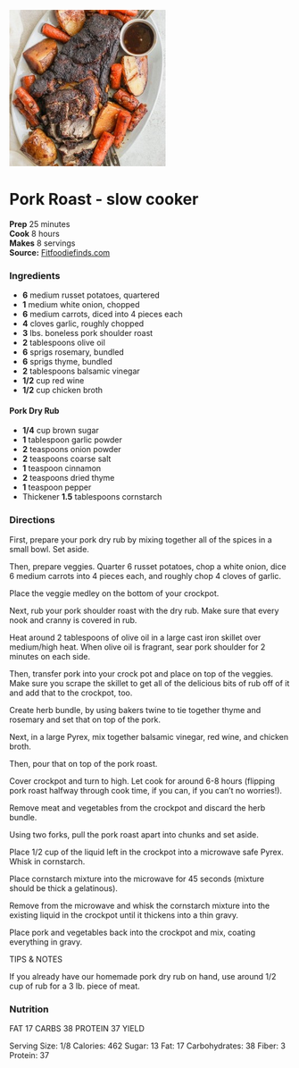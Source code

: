 [![](./images/cecb5281-b744-4e08-893e-4de29d3f9b8f.jpg)](https://fitfoodiefinds.com/wp-content/uploads/2019/09/pork-shoulder-roast-7-683x1024.jpg)

#  Pork Roast - slow cooker


**Prep** 25 minutes  
**Cook** 8 hours  
**Makes** 8 servings  
**Source:** [Fitfoodiefinds.com](https://fitfoodiefinds.com/slow-cooker-pork-roast/)

###  Ingredients

  *  **6** medium russet potatoes, quartered
  *   **1** medium white onion, chopped
  *   **6** medium carrots, diced into 4 pieces each
  *   **4** cloves garlic, roughly chopped
  *   **3** lbs. boneless pork shoulder roast
  *   **2** tablespoons olive oil
  *   **6** sprigs rosemary, bundled
  *   **6** sprigs thyme, bundled
  *   **2** tablespoons balsamic vinegar
  *   **1/2** cup red wine
  *   **1/2** cup chicken broth
 ####  Pork Dry Rub
  *   **1/4** cup brown sugar
  *   **1** tablespoon garlic powder
  *   **2** teaspoons onion powder
  *   **2** teaspoons coarse salt
  *   **1** teaspoon cinnamon
  *   **2** teaspoons dried thyme
  *   **1** teaspoon pepper
  * Thickener **1.5** tablespoons cornstarch

###  Directions

First, prepare your pork dry rub by mixing together all of the spices in a
small bowl. Set aside.

Then, prepare veggies. Quarter 6 russet potatoes, chop a white onion, dice 6
medium carrots into 4 pieces each, and roughly chop 4 cloves of garlic.

Place the veggie medley on the bottom of your crockpot.

Next, rub your pork shoulder roast with the dry rub. Make sure that every nook
and cranny is covered in rub.

Heat around 2 tablespoons of olive oil in a large cast iron skillet over
medium/high heat. When olive oil is fragrant, sear pork shoulder for 2 minutes
on each side.

Then, transfer pork into your crock pot and place on top of the veggies. Make
sure you scrape the skillet to get all of the delicious bits of rub off of it
and add that to the crockpot, too.

Create herb bundle, by using bakers twine to tie together thyme and rosemary
and set that on top of the pork.

Next, in a large Pyrex, mix together balsamic vinegar, red wine, and chicken
broth.

Then, pour that on top of the pork roast.

Cover crockpot and turn to high. Let cook for around 6-8 hours (flipping pork
roast halfway through cook time, if you can, if you can’t no worries!).

Remove meat and vegetables from the crockpot and discard the herb bundle.

Using two forks, pull the pork roast apart into chunks and set aside.

Place 1/2 cup of the liquid left in the crockpot into a microwave safe Pyrex.
Whisk in cornstarch.

Place cornstarch mixture into the microwave for 45 seconds (mixture should be
thick a gelatinous).

Remove from the microwave and whisk the cornstarch mixture into the existing
liquid in the crockpot until it thickens into a thin gravy.

Place pork and vegetables back into the crockpot and mix, coating everything
in gravy.

TIPS & NOTES

If you already have our homemade pork dry rub on hand, use around 1/2 cup of
rub for a 3 lb. piece of meat.

###  Nutrition

FAT 17 CARBS 38 PROTEIN 37 YIELD

Serving Size: 1/8 Calories: 462 Sugar: 13 Fat: 17 Carbohydrates: 38 Fiber: 3
Protein: 37

